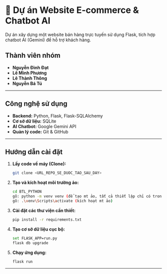 # 🚀 Dự án Website E-commerce & Chatbot AI

Dự án xây dựng một website bán hàng trực tuyến sử dụng Flask, tích hợp chatbot AI (Gemini) để hỗ trợ khách hàng.

## Thành viên nhóm

* **Nguyễn Đình Đạt**
* **Lê Minh Phương** 
* **Lê Thành Thông** 
* **Nguyễn Bá Tú** 

---

##  Công nghệ sử dụng

* **Backend:** Python, Flask, Flask-SQLAlchemy
* **Cơ sở dữ liệu:** SQLite
* **AI Chatbot:** Google Gemini API
* **Quản lý code:** Git & GitHub

---

##  Hướng dẫn cài đặt

1.  **Lấy code về máy (Clone):**
    ```bash
    git clone <URL_REPO_SE_DUOC_TAO_SAU_DAY>
    ```

2.  **Tạo và kích hoạt môi trường ảo:**
    ```bash ( trong terminal ở VSCODE )
    cd BTL_PYTHON
    gõ: python -m venv venv (để tạo mt ảo, tất cả thiết lập chỉ có trong mt ảo, ko ảnh hưởng đến bên ngoài)
    gõ: .\venv\Scripts\activate (kích hoạt mt ảo)
    ```

3.  **Cài đặt các thư viện cần thiết:**
    ```bash
    pip install -r requirements.txt
    ```

4.  **Tạo cơ sở dữ liệu cục bộ:**
    ```bash
    set FLASK_APP=run.py
    flask db upgrade
    ```

5.  **Chạy ứng dụng:**
    ```bash
    flask run
    ```

---

